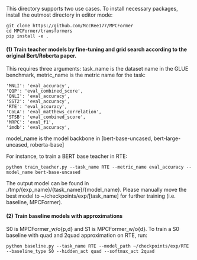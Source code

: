 This directory supports two use cases. To install necessary packages, install the outmost directory in editor mode:
    
    git clone https://github.com/MccRee177/MPCFormer
    cd MPCFormer/transformers
    pip install -e .

#### (1) Train teacher models by fine-tuning and grid search according to the original Bert/Roberta paper.
This requires three arguments: task_name is the dataset name in the GLUE benchmark, metric_name is the metric name for the task:
    
    'MNLI': 'eval_accuracy',
    'QQP': 'eval_combined_score',
    'QNLI': 'eval_accuracy',
    'SST2': 'eval_accuracy',
    'RTE': 'eval_accuracy',
    'CoLA': 'eval_matthews_correlation',
    'STSB': 'eval_combined_score',
    'MRPC': 'eval_f1',
    'imdb': 'eval_accuracy',

model_name is the model backbone in [bert-base-uncased, bert-large-uncased, roberta-base]
    
For instance, to train a BERT base teacher in RTE:

    python train_teacher.py --task_name RTE --metric_name eval_accuracy --model_name bert-base-uncased
    
The output model can be found in ./tmp/{exp_name}/{task_name}/{model_name}. Please manually move the best model to ~/checkpoints/exp/[task_name] for further training (i.e. baseline, MPCFormer).

#### (2) Train baseline models with approximations
S0 is MPCFormer_w/o{p,d} and S1 is MPCFormer_w/o{d}. To train a S0 baseline with quad and 2quad approximation on RTE, run:

    python baseline.py --task_name RTE --model_path ~/checkpoints/exp/RTE --baseline_type S0 --hidden_act quad --softmax_act 2quad
